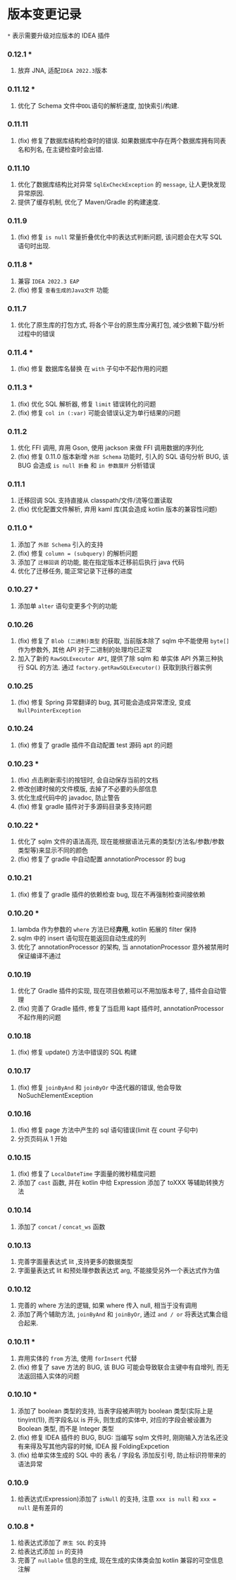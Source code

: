 # 版本变更记录

`*` 表示需要升级对应版本的 IDEA 插件

### 0.12.1 \*

1. 放弃 JNA, 适配`IDEA 2022.3`版本

### 0.11.12 \*

1. 优化了 Schema 文件中`DDL`语句的解析速度, 加快索引/构建.

### 0.11.11

1. (fix) 修复了数据库结构检查时的错误. 如果数据库中存在两个数据库拥有同表名和列名, 在主键检查时会出错.

### 0.11.10

1. 优化了数据库结构比对异常 `SqlExCheckException` 的 `message`, 让人更快发现异常原因.
2. 提供了缓存机制, 优化了 Maven/Gradle 的构建速度.

### 0.11.9

1. (fix) 修复 `is null` 常量折叠优化中的表达式判断问题, 该问题会在大写 SQL 语句时出现.

### 0.11.8 \*

1. 兼容 `IDEA 2022.3 EAP`
2. (fix) 修复 `查看生成的Java文件` 功能

### 0.11.7

1. 优化了原生库的打包方式, 将各个平台的原生库分离打包, 减少依赖下载/分析过程中的错误

### 0.11.4 \*

1. (fix) 修复 数据库名替换 在 `with` 子句中不起作用的问题

### 0.11.3 \*

1. (fix) 优化 SQL 解析器, 修复 `limit` 错误转化的问题
2. (fix) 修复 `col in (:var)` 可能会错误认定为单行结果的问题

### 0.11.2

1. 优化 FFI 调用, 弃用 Gson, 使用 jackson 来做 FFI 调用数据的序列化
2. (fix) 修复 0.11.0 版本新增 `外部 Schema` 功能时, 引入的 SQL 语句分析 BUG, 该 BUG 会造成 `is null 折叠` 和 `in 参数展开` 分析错误

### 0.11.1

1. 迁移回调 SQL 支持直接从 classpath/文件/流等位置读取
2. (fix) 优化配置文件解析, 弃用 kaml 库(其会造成 kotlin 版本的兼容性问题)

### 0.11.0 \*

1. 添加了 `外部 Schema` 引入的支持
2. (fix) 修复 `column = (subquery)` 的解析问题
3. 添加了 `迁移回调` 的功能, 能在指定版本迁移前后执行 java 代码
4. 优化了迁移任务, 能正常记录下迁移的进度

### 0.10.27 \*

1. 添加单 `alter` 语句变更多个列的功能

### 0.10.26

1. (fix) 修复了 `Blob (二进制)类型` 的获取, 当前版本除了 sqlm 中不能使用 `byte[]` 作为参数外, 其他 API 对于二进制的处理均已正常
2. 加入了新的 `RawSQLExecutor API`, 提供了除 sqlm 和 单实体 API 外第三种执行 SQL 的方法. 通过 `factory.getRawSQLExecutor()` 获取到执行器实例

### 0.10.25

1. (fix) 修复 Spring 异常翻译的 bug, 其可能会造成异常湮没, 变成 `NullPointerException`

### 0.10.24

1. (fix) 修复了 gradle 插件不自动配置 test 源码 apt 的问题

### 0.10.23 \*

1. (fix) 点击刷新索引的按钮时, 会自动保存当前的文档
2. 修改创建时候的文件模版, 去掉了不必要的头部信息
3. 优化生成代码中的 javadoc, 防止警告
4. (fix) 修复 gradle 插件对于多源码目录多支持问题

### 0.10.22 \*

1. 优化了 sqlm 文件的语法高亮, 现在能根据语法元素的类型(方法名/参数/参数类型等)来显示不同的颜色
2. (fix) 修复了 gradle 中自动配置 annotationProcessor 的 bug

### 0.10.21

1. (fix) 修复了 gradle 插件的依赖检查 bug, 现在不再强制检查间接依赖

### 0.10.20 \*

1. lambda 作为参数的 `where` 方法已经**弃用**, kotlin 拓展的 filter 保持
2. sqlm 中的 insert 语句现在能返回自动生成的列
3. 优化了 annotationProcessor 的架构, 当 annotationProcessor 意外被禁用时保证编译不通过

### 0.10.19

1. 优化了 Gradle 插件的实现, 现在项目依赖可以不用加版本号了, 插件会自动管理
2. (fix) 完善了 Gradle 插件, 修复了当启用 kapt 插件时, annotationProcessor 不起作用的问题

### 0.10.18

1. (fix) 修复 update() 方法中错误的 SQL 构建

### 0.10.17

1. (fix) 修复 `joinByAnd` 和 `joinByOr` 中迭代器的错误, 他会导致 NoSuchElementException

### 0.10.16

1. (fix) 修复 page 方法中产生的 sql 语句错误(limit 在 count 子句中)
2. 分页页码从 1 开始

### 0.10.15

1. (fix) 修复了 `LocalDateTime` 字面量的微秒精度问题
2. 添加了 `cast` 函数, 并在 kotlin 中给 Expression 添加了 toXXX 等辅助转换方法

### 0.10.14

1. 添加了 `concat` / `concat_ws` 函数

### 0.10.13

1. 完善字面量表达式 lit ,支持更多的数据类型
2. 字面量表达式 lit 和预处理参数表达式 arg, 不能接受另外一个表达式作为值

### 0.10.12

1. 完善的 where 方法的逻辑, 如果 where 传入 null, 相当于没有调用
2. 添加了两个辅助方法, `joinByAnd` 和 `joinByOr`, 通过 `and / or` 将表达式集合组合起来.

### 0.10.11 \*

1. 弃用实体的 `from` 方法, 使用 `forInsert` 代替
2. (fix) 修复了 save 方法的 BUG, 该 BUG 可能会导致联合主键中有自增列, 而无法返回插入实体的问题

### 0.10.10 \*

1. 添加了 boolean 类型的支持, 当表字段被声明为 boolean 类型(实际上是 tinyint(1)), 而字段名以 is 开头, 则生成的实体中, 对应的字段会被设置为 Boolean 类型, 而不是 Integer 类型
2. (fix) 修复 IDEA 插件的 BUG, BUG: 当编写 sqlm 文件时, 刚刚输入方法名还没有来得及写其他内容的时候, IDEA 报 FoldingExpcetion
3. (fix) 给单实体生成的 SQL 中的 表名 / 字段名 添加反引号, 防止标识符带来的语法异常

### 0.10.9

1. 给表达式(Expression)添加了 `isNull` 的支持, 注意 `xxx is null` 和 `xxx = null` 是有差异的

### 0.10.8 \*

1. 给表达式添加了 `原生 SQL` 的支持
2. 给表达式添加 `in` 的支持
3. 完善了 `nullable` 信息的生成, 现在生成的实体类会加 kotlin 兼容的可空信息注解
